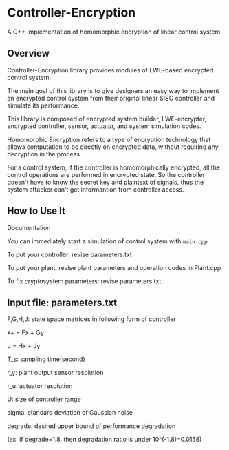 # Controller-Encryption

A C++ implementation of homomorphic encryption of linear control system.

## Overview

Controller-Encryption library provides modules of LWE-based encrypted control system.

The main goal of this library is to give designers an easy way to implement an encrypted control system from their original linear SISO controller and simulate its performance.

This library is composed of encrypted system builder, LWE-encrypter, encrypted controller, sensor, actuator, and system simulation codes.

Homomorphic Encryption refers to a type of encryption technology that allows computation to be directly on encrypted data, without requiring any decryption in the process.

For a control system, if the controller is homomorphically encrypted, all the control operations are performed in encrypted state. So the controller doesn't have to know the secret key and plaintext of signals, thus the system attacker can't get informantion from controller access.

## How to Use It

Documentation

You can immediately start a simulation of control system with `main.cpp`

To put your controller: revise parameters.txt

To put your plant: revise plant parameters and operation codes in Plant.cpp

To fix cryptosystem parameters: revise parameters.txt

## Input file: parameters.txt

 F,G,H,J: state space matrices in following form of controller
 
 x+ = Fx + Gy
 
 u = Hx + Jy
 
 T_s: sampling time(second)
 
 r_y: plant output sensor resolution
 
 r_u: actuator resolution
 
 U: size of controller range
 
 sigma: standard deviation of Gaussian noise
 
 degrade: desired upper bound of performance degradation
 
 (ex: if degrade=1.8, then degradation ratio is under 10^(-1.8)=0.0158)
